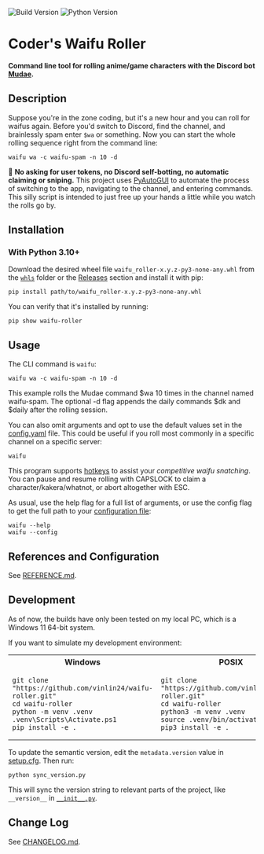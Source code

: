 <!-- https://github.com/marketplace/actions/dynamic-badges -->
![Build Version](https://img.shields.io/endpoint?url=https://gist.githubusercontent.com/vinlin24/b4b5eb0dba19ef0cadea7eb95bd0d252/raw/badge.json)
![Python Version](https://img.shields.io/badge/python-3.10%2B-blue)

# Coder's Waifu Roller

**Command line tool for rolling anime/game characters with the Discord bot [Mudae](https://top.gg/bot/432610292342587392).**

## Description

Suppose you're in the zone coding, but it's a new hour and you can roll for waifus again. Before you'd switch to Discord, find the channel, and brainlessly spam enter `$wa` or something. Now you can start the whole rolling sequence right from the command line:
```
waifu wa -c waifu-spam -n 10 -d
```

:mega: **No asking for user tokens, no Discord self-botting, no automatic claiming or sniping.** This project uses [PyAutoGUI](https://pypi.org/project/PyAutoGUI/) to automate the process of switching to the app, navigating to the channel, and entering commands. This silly script is intended to just free up your hands a little while you watch the rolls go by.

## Installation

### With Python 3.10+

Download the desired wheel file `waifu_roller-x.y.z-py3-none-any.whl` from the [`whls`](dist/whls/) folder or the [Releases](https://github.com/vinlin24/waifu-roller/releases) section and install it with pip:
```
pip install path/to/waifu_roller-x.y.z-py3-none-any.whl
```
You can verify that it's installed by running:
```
pip show waifu-roller
```

## Usage

The CLI command is `waifu`:
```
waifu wa -c waifu-spam -n 10 -d
```
This example rolls the Mudae command $wa 10 times in the channel named waifu-spam. The optional -d flag appends the daily commands $dk and $daily after the rolling session.

You can also omit arguments and opt to use the default values set in the [config.yaml](docs/REFERENCE.md#configuration) file. This could be useful if you roll most commonly in a specific channel on a specific server:
```
waifu
```

This program supports [hotkeys](docs/REFERENCE.md#hotkeys) to assist your *competitive waifu snatching*. You can pause and resume rolling with CAPSLOCK to claim a character/kakera/whatnot, or abort altogether with ESC.

As usual, use the help flag for a full list of arguments, or use the config flag to get the full path to your [configuration file](docs/REFERENCE.md#configuration):
```
waifu --help
waifu --config
```

## References and Configuration

See [REFERENCE.md](docs/REFERENCE.md).

## Development

As of now, the builds have only been tested on my local PC, which is a Windows 11 64-bit system.

If you want to simulate my development environment:

<table>
<tr>
    <th>Windows</th>
    <th>POSIX</th>
</tr>
<tr>
<td>

```console
git clone "https://github.com/vinlin24/waifu-roller.git"
cd waifu-roller
python -m venv .venv
.venv\Scripts\Activate.ps1
pip install -e .
```

</td>
<td>

```console
git clone "https://github.com/vinlin24/waifu-roller.git"
cd waifu-roller
python3 -m venv .venv
source .venv/bin/activate
pip3 install -e .
```

</td>
</tr>
</table>

To update the semantic version, edit the `metadata.version` value in [setup.cfg](setup.cfg). Then run:

```console
python sync_version.py
```

This will sync the version string to relevant parts of the project, like `__version__` in [`__init__.py`](src/waifu/__init__.py).


## Change Log

See [CHANGELOG.md](docs/CHANGELOG.md).
